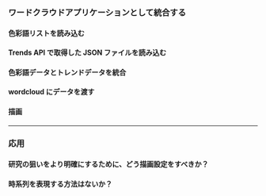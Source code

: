 ### ワードクラウドアプリケーションとして統合する

#### 色彩語リストを読み込む

#### Trends API で取得した JSON ファイルを読み込む

#### 色彩語データとトレンドデータを統合

#### wordcloud にデータを渡す

#### 描画

---

### 応用

#### 研究の狙いをより明確にするために、どう描画設定をすべきか？

#### 時系列を表現する方法はないか？
